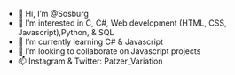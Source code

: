 - 👋 Hi, I’m @Sosburg
- 👀 I’m interested in C, C#, Web development (HTML, CSS, Javascript),Python, & SQL
- 🌱 I’m currently learning C# & Javascript
- 💞️ I’m looking to collaborate on Javascript projects
- 📫 Instagram & Twitter: Patzer_Variation 

<!---
Sosburg/Sosburg is a ✨ special ✨ repository because its `README.md` (this file) appears on your GitHub profile.
You can click the Preview link to take a look at your changes.
--->
